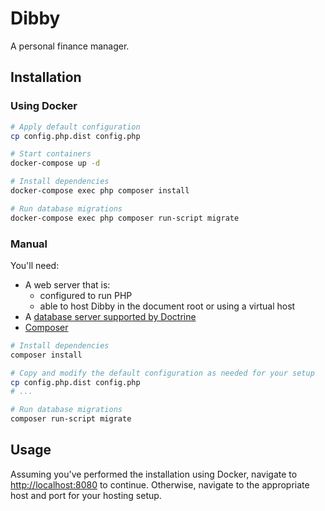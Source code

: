 # Dibby

A personal finance manager.

## Installation

### Using Docker

```bash
# Apply default configuration
cp config.php.dist config.php

# Start containers
docker-compose up -d

# Install dependencies
docker-compose exec php composer install

# Run database migrations
docker-compose exec php composer run-script migrate
```

### Manual

You'll need:

- A web server that is:
  - configured to run PHP
  - able to host Dibby in the document root or using a virtual host
- A [database server supported by Doctrine](https://www.doctrine-project.org/projects/doctrine-dbal/en/latest/reference/configuration.html#driver)
- [Composer](https://getcomposer.org/download)

```bash
# Install dependencies
composer install

# Copy and modify the default configuration as needed for your setup
cp config.php.dist config.php
# ...

# Run database migrations
composer run-script migrate
```

## Usage

Assuming you've performed the installation using Docker, navigate to [http://localhost:8080](http://localhost:8080) to continue. Otherwise, navigate to the appropriate host and port for your hosting setup.
